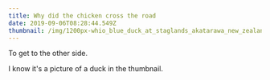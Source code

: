 ```yaml
---
title: Why did the chicken cross the road
date: 2019-09-06T08:28:44.549Z
thumbnail: /img/1200px-whio_blue_duck_at_staglands_akatarawa_new_zealand.jpg
---
```


To get to the other side.

I know it's a picture of a duck in the thumbnail.
